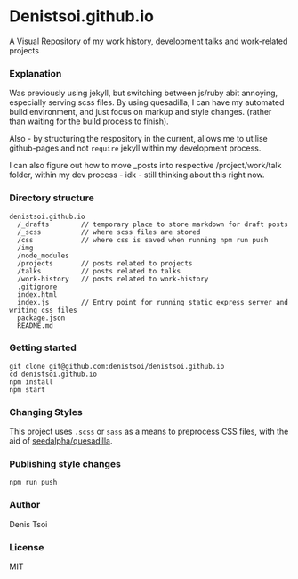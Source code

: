 # Denistsoi.github.io

A Visual Repository of my work history, development talks and work-related projects

### Explanation

Was previously using jekyll, but switching between js/ruby abit annoying, especially serving scss files. By using quesadilla, I can have my automated build environment, and just focus on markup and style changes. (rather than waiting for the build process to finish).

Also - by structuring the respository in the current, allows me to utilise github-pages and not `require` jekyll within my development process.

I can also figure out how to move _posts into respective /project/work/talk folder, within my dev process - idk - still thinking about this right now.

### Directory structure

```
denistsoi.github.io
  /_drafts        // temporary place to store markdown for draft posts
  /_scss          // where scss files are stored
  /css            // where css is saved when running npm run push
  /img
  /node_modules
  /projects       // posts related to projects
  /talks          // posts related to talks
  /work-history   // posts related to work-history
  .gitignore
  index.html    
  index.js        // Entry point for running static express server and writing css files 
  package.json
  README.md
```

### Getting started

```
git clone git@github.com:denistsoi/denistsoi.github.io
cd denistsoi.github.io
npm install
npm start
```


### Changing Styles

This project uses `.scss` or `sass` as a means to preprocess CSS files, with the aid of [seedalpha/quesadilla](http://www.github.com/seedalpha/quesadilla).


### Publishing style changes

```
npm run push
```


### Author
Denis Tsoi

### License
MIT